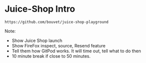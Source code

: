 <!-- .slide: data-background-image="./content/images/juiceshop-logo.svg" data-background-size="15%" data-background-position="right 2% top 2%"-->

# Juice-Shop Intro

`https://github.com/bouvet/juice-shop-playground`

Note:

- Show Juice Shop launch
- Show FireFox inspect, source, Resend feature
- Tell them how GitPod works. It will time out, tell what to do then
- 10 minute break if close to 50 minutes.
